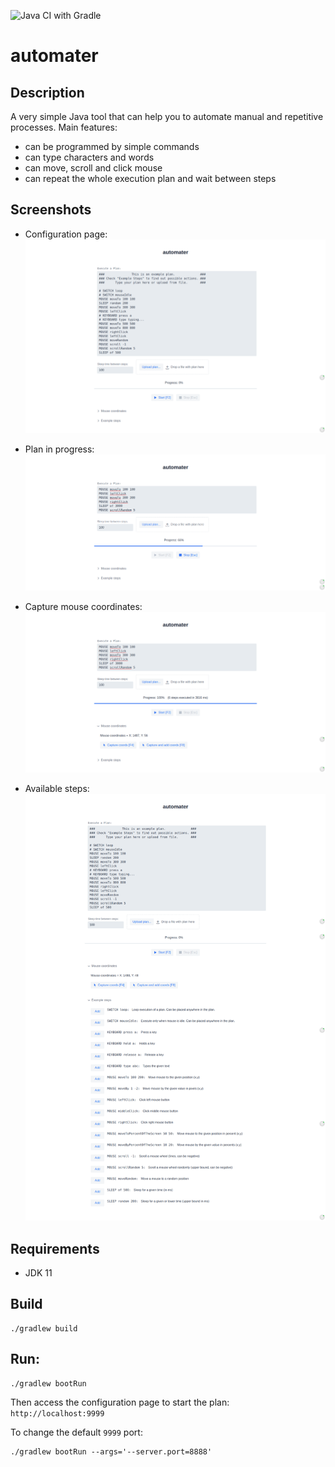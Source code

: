![Java CI with Gradle](https://github.com/dawidkotarba/automater/workflows/Java%20CI%20with%20Gradle/badge.svg)

# automater

## Description

A very simple Java tool that can help you to automate manual and repetitive processes. Main features:

- can be programmed by simple commands
- can type characters and words
- can move, scroll and click mouse
- can repeat the whole execution plan and wait between steps

## Screenshots

- Configuration page:
  ![Configuration page](doc/screenshots/main.png)

- Plan in progress:
  ![Progress](doc/screenshots/progress.png)

- Capture mouse coordinates:
  ![Mouse coordinates](doc/screenshots/coords.png)

- Available steps:
  ![Available steps](doc/screenshots/steps.png)

## Requirements

- JDK 11

## Build

```shell
./gradlew build
```

## Run:

```shell
./gradlew bootRun
```

Then access the configuration page to start the plan: `http://localhost:9999`

To change the default `9999` port:

```shell
./gradlew bootRun --args='--server.port=8888'
```
